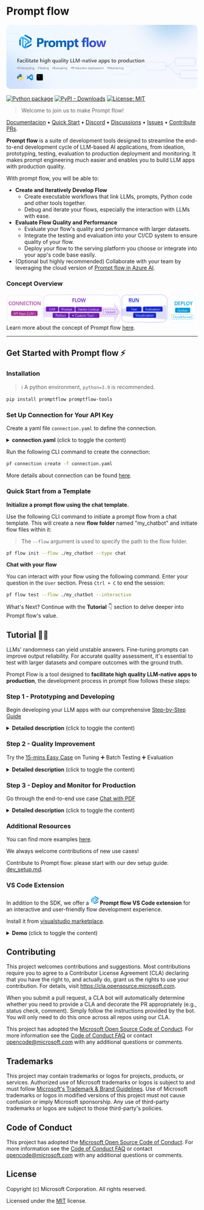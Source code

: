 # Prompt flow
![banner](examples/tutorials/quick-start/media/PF_banner.png)

[![Python package](https://img.shields.io/pypi/v/promptflow)](https://pypi.org/project/promptflow/)
[![PyPI - Downloads](https://img.shields.io/pypi/dm/promptflow)](https://pypi.org/project/promptflow/)
[![License: MIT](https://img.shields.io/github/license/microsoft/promptflow)](https://github.com/microsoft/promptflow/blob/main/LICENSE)

> Welcome to join us to make Prompt flow!

[Documentacion](https://microsoft.github.io/promptflow) • [Quick Start](https://github.com/microsoft/promptflow/blob/main/docs/how-to-guides/quick-start.md)  • [Discord](https://discord.gg/bnXr6kxs) •  [Discussions](https://github.com/microsoft/promptflow/discussions) • [Issues](https://github.com/microsoft/promptflow/issues/new/choose) • [Contribute PRs](https://github.com/microsoft/promptflow/pulls).

**Prompt flow** is a suite of development tools designed to streamline the end-to-end development cycle of LLM-based AI applications, from ideation, prototyping, testing, evaluation to production deployment and monitoring. It makes prompt engineering much easier and enables you to build LLM apps with production quality.

With prompt flow, you will be able to:

- **Create and Iteratively Develop Flow**
    - Create executable workflows that link LLMs, prompts, Python code and other tools together.
    - Debug and iterate your flows, especially the interaction with LLMs with ease.
- **Evaluate Flow Quality and Performance**
    - Evaluate your flow's quality and performance with larger datasets.
    - Integrate the testing and evaluation into your CI/CD system to ensure quality of your flow.
    - Deploy your flow to the serving platform you choose or integrate into your app's code base easily.
- (Optional but highly recommended) Collaborate with your team by leveraging the cloud version of [Prompt flow in Azure AI](https://learn.microsoft.com/en-us/azure/machine-learning/prompt-flow/overview-what-is-prompt-flow?view=azureml-api-2).

### Concept Overview

![concept](examples/tutorials/quick-start/media/concept.png)
Learn more about the concept of Prompt flow [here](https://microsoft.github.io/promptflow/concepts/index.html).

------
## Get Started with Prompt flow ⚡

### Installation

> ℹ️ A python environment, `python=3.9` is recommended.

```sh
pip install promptflow promptflow-tools
```

### Set Up Connection for Your API Key

Create a yaml file `connection.yaml` to define the connection.
<details>
<summary> <b>connection.yaml</b> (click to toggle the content)</summary>

```yaml
$schema: https://azuremlschemas.azureedge.net/promptflow/latest/OpenAIConnection.schema.json
name: open_ai_connection # name of the connection
type: open_ai
api_key: <your_openai_key> # replace with your OpenAI API key
```
</details>

Run the following CLI command to create the connection:

```sh
pf connection create -f connection.yaml
```
More details about connection can be found [here](https://microsoft.github.io/concepts/concept-connections.html).

### Quick Start from a Template

**Initialize a prompt flow using the chat template.**

Use the following CLI command to initiate a prompt flow from a chat template. This will create a new **flow folder** named "my_chatbot" and initiate flow files within it:

> The `--flow` argument is used to specify the path to the flow folder.

```sh
pf flow init --flow ./my_chatbot --type chat
```
**Chat with your flow**
 
You can interact with your flow using the following command. Enter your question in the `User` section. Press `Ctrl + C` to end the session:

```sh
pf flow test --flow ./my_chatbot --interactive
```

What's Next? Continue with the **Tutorial**  👇 section to delve deeper into Prompt flow's value.

## Tutorial 🏃‍♂️

LLMs' randomness can yield unstable answers. Fine-tuning prompts can improve output reliability.  For accurate quality assessment, it's essential to test with larger datasets and compare outcomes with the ground truth.

Prompt Flow is a tool designed to **facilitate high quality LLM-native apps to production**, the development process in prompt flow follows these steps:

### Step 1 - Prototyping and Developing

Begin developing your LLM apps with our comprehensive [Step-by-Step Guide]((https://microsoft.github.io/promptflow/how-to-guides/quick-start.html))

<details>
<summary> <b>Detailed description</b> (click to toggle the content)</summary>
This is a detailed walkthrough step-by-step to create your own flow from scratch and invoke your first flow run.
<img src="docs/media/how-to-guides/quick-start/vscode-flow-dag.png" alt="comparison resutl"/>
</details>


### Step 2 - Quality Improvement
Try the [15-mins Easy Case](examples/tutorials/quick-start/promptflow-quality-improvement.md) on Tuning ➕ Batch Testing ➕ Evaluation

<details>
<summary> <b>Detailed description</b> (click to toggle the content)</summary>
Invest just 15 minutes to understand how prompt flow accelerates prompt tuning, testing, and evaluation, to find an ideal prompt (accuracy ↑,token ↓)
<img src="examples/tutorials/quick-start/media/realcase.png" alt="comparison resutl">
</details>

### Step 3 - Deploy and Monitor for Production
Go through the end-to-end use case [Chat with PDF](https://github.com/microsoft/promptflow/blob/main/examples/tutorials/e2e-development/chat-with-pdf.md)

<details>
<summary> <b>Detailed description</b> (click to toggle the content)</summary>
This is an end-to-end tutorial on how to build a high quality chat application with prompt flow, including flow development and evaluation with metrics.
<img src="examples/flows/chat/chat-with-pdf/assets/edge-chat-pdf.png" alt="comparison resutl">
</details>

### Additional Resources

You can find more examples [here](./examples/README.md).

We always welcome contributions of new use cases!

Contribute to Prompt flow: please start with our dev setup guide: [dev_setup.md](./docs/dev/dev_setup.md).

### VS Code Extension

In addition to the SDK, we offer a <img src="examples/tutorials/quick-start/media/logo_pf.png" alt="alt text" width="25"/>**Prompt flow VS Code extension** for an interactive and user-friendly flow development experience.

Install it from [visualstudio marketplace](https://marketplace.visualstudio.com/items?itemName=prompt-flow.prompt-flow).

<details>
<summary> <b>Demo</b> (click to toggle the content)</summary>
This is a detailed walkthrough step-by-step to create your own flow from scratch and invoke your first flow run.
<img src="docs/media/how-to-guides/quick-start/vscode-flow-dag.png" alt="comparison resutl"/>
</details>

## Contributing

This project welcomes contributions and suggestions.  Most contributions require you to agree to a
Contributor License Agreement (CLA) declaring that you have the right to, and actually do, grant us
the rights to use your contribution. For details, visit https://cla.opensource.microsoft.com.

When you submit a pull request, a CLA bot will automatically determine whether you need to provide
a CLA and decorate the PR appropriately (e.g., status check, comment). Simply follow the instructions
provided by the bot. You will only need to do this once across all repos using our CLA.

This project has adopted the [Microsoft Open Source Code of Conduct](https://opensource.microsoft.com/codeofconduct/).
For more information see the [Code of Conduct FAQ](https://opensource.microsoft.com/codeofconduct/faq/) or
contact [opencode@microsoft.com](mailto:opencode@microsoft.com) with any additional questions or comments.

## Trademarks

This project may contain trademarks or logos for projects, products, or services. Authorized use of Microsoft
trademarks or logos is subject to and must follow
[Microsoft's Trademark & Brand Guidelines](https://www.microsoft.com/en-us/legal/intellectualproperty/trademarks/usage/general).
Use of Microsoft trademarks or logos in modified versions of this project must not cause confusion or imply Microsoft sponsorship.
Any use of third-party trademarks or logos are subject to those third-party's policies.

## Code of Conduct

This project has adopted the
[Microsoft Open Source Code of Conduct](https://opensource.microsoft.com/codeofconduct/).
For more information see the
[Code of Conduct FAQ](https://opensource.microsoft.com/codeofconduct/faq/)
or contact [opencode@microsoft.com](mailto:opencode@microsoft.com)
with any additional questions or comments.

## License

Copyright (c) Microsoft Corporation. All rights reserved.

Licensed under the [MIT](LICENSE) license.

